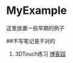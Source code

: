 # MyExample
这里放置一些早期的例子


##不写笔记是不对的 
1. 3DTouch练习 [博客园](http://www.cnblogs.com/kinghx/p/5185239.html)
